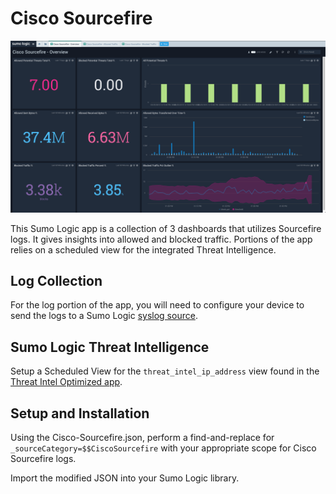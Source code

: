 # Cisco Sourcefire

![Cisco-Sourcefire-Overview](Cisco-Sourcefire-Overview.png)


This Sumo Logic app is a collection of 3 dashboards that utilizes Sourcefire logs. It gives insights into allowed and blocked traffic. Portions of the app relies on a scheduled view for the integrated Threat Intelligence.

## Log Collection

For the log portion of the app, you will need to configure your device to send the logs to a Sumo Logic [syslog source](https://help.sumologic.com/03Send-Data/Sources/01Sources-for-Installed-Collectors/Syslog-Source).

## Sumo Logic Threat Intelligence

Setup a Scheduled View for the `threat_intel_ip_address` view found in the [Threat Intel Optimized app](https://github.com/SumoLogic/sumologic-content/blob/master/Sumo-Logic-Tools/Threat_Intelligence_Optimized/scheduled-views.txt).

## Setup and Installation

Using the Cisco-Sourcefire.json, perform a find-and-replace for `_sourceCategory=$$CiscoSourcefire` with your appropriate scope for Cisco Sourcefire logs.

Import the modified JSON into your Sumo Logic library.